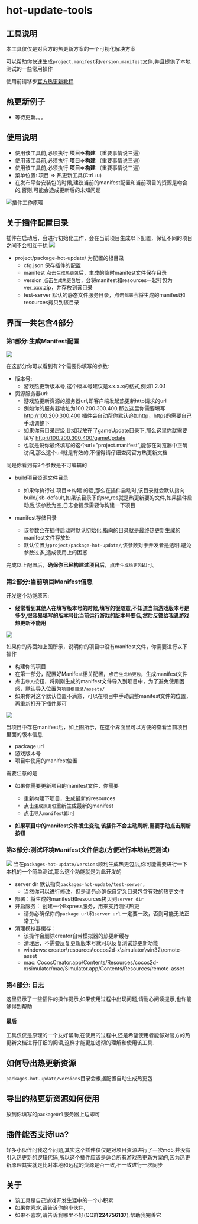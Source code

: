 # hot-update-tools
## 工具说明
本工具仅仅是对官方的热更新方案的一个可视化解决方案

可以帮助你快速生成`project.manifest`和`version.manifest`文件,并且提供了本地测试的一些常用操作

使用前请移步[官方热更新教程](https://github.com/cocos-creator/tutorial-hot-update)

## 热更新例子
- 等待更新。。。

## 使用说明
- 使用该工具前,必须执行 **项目=>构建** （重要事情说三遍）
- 使用该工具前,必须执行 **项目=>构建** （重要事情说三遍）
- 使用该工具前,必须执行 **项目=>构建** （重要事情说三遍）
- 菜单位置: 项目 => 热更新工具(Ctrl+u)
- 在发布平台安装包的时候,建议当前的manifest配置和当前项目的资源是吻合的,否则,可能会造成更新后的未知问题

![插件工作原理](../../assets/hot-update/desc/热更新工作原理.png)


## 关于插件配置目录

插件在启动后，会进行初始化工作，会在当前项目生成以下配置，保证不同的项目之间不会相互干扰
 ![](variable/bca2f968.png)
 -  project/package-hot-update/ 为配置的根目录
     - cfg.json 保存插件的配置
     - manifest 点击`生成热更包`后，生成的临时manifest文件保存目录
     - version 点击`生成热更包`后，会将manifest和resources一起打包为ver_xxx.zip，并存放到该目录
     - test-server 默认的静态文件服务目录，点击`部署`会将生成的manifest和resources拷贝到该目录
          
 
## 界面一共包含4部分
### 第1部分:生成Manifest配置

![](variable/96737ab0.png)

在这部分你可以看到有2个需要你填写的参数:
- 版本号:
    - 游戏热更新版本号,这个版本号建议是x.x.x.x的格式,例如1.2.0.1
- 资源服务器url:  
    - 游戏热更新资源的服务器url,即客户端发起热更新http请求的url
    - 例如你的服务器地址为100.200.300.400,那么这里你需要填写 http://100.200.300.400 插件会自动帮你默认追加http，https的需要自己手动调整下
    - 如果你有目录层级,比如我放在了gameUpdate目录下,那么这里你就需要填写 http://100.200.300.400/gameUpdate
    - 也就是说你最终填写的这个url+"project.manifest",能够在浏览器中正确访问,那么这个url就是有效的,不懂得请仔细查阅官方热更新文档

同是你看到有2个参数是不可编辑的
- build项目资源文件目录
     - 如果你执行过 项目=>构建 的话,那么在插件启动时,该目录就会默认指向build/jsb-default,如果该目录下的src,res就是热更新要的文件,如果插件启动后,该参数为空,日志会提示需要你构建一下项目

- manifest存储目录
    - 该参数会在插件启动时默认初始化,指向的目录就是最终热更新生成的manifest文件存放处
    - 默认位置为`project/package-hot-update/`,该参数对于开发者是透明,避免参数过多,造成使用上的困惑

完成以上配置后，**确保你已经构建过项目后**，点击`生成热更包`即可。


### 第2部分:当前项目Manifest信息

开发这个功能原因:
- **经常看到其他人在填写版本号的时候,填写的很随意,不知道当前游戏版本号是多少,很容易填写的版本号比当前运行游戏的版本号要低,然后反馈给我说游戏热更新不能用**

![](variable/937ae1c8.png)

如果你的界面如上图所示，说明你的项目中没有manifest文件，你需要进行以下操作
- 构建你的项目
- 在第一部分，配置好Manifest相关配置，点击`生成热更包`，生成manifest文件
- 点击`导入`按钮，将刚刚生成的manifest文件导入到项目中，为了避免使用困惑，默认导入位置为`项目根目录/assets/`
- 如果你对这个默认位置不满意，可以在项目中手动调整manifest文件的位置，再重新打开下插件即可

![](variable/276e382c.png)

当项目中存在manifest后，如上图所示，在这个界面里可以方便的查看当前项目里面的版本信息
- package url
- 游戏版本号
- 项目中使用的manifest位置

需要注意的是
- 如果你需要更新项目的manifest文件，你需要
    - 重新构建下项目，生成最新的resources
    - 点击`生成热更包`重新生成最新的manifest
    - 点击`导入manifest`即可
    
- **如果项目中的manifest文件发生变动,该插件不会主动刷新,需要手动点击刷新按钮**

### 第3部分:测试环境Manifest文件信息(方便进行本地热更测试)
![](variable/ce6c9968.png)
当在`packages-hot-update/versions`顺利生成热更包后,你可能需要进行一下本机的一个简单测试,那么这个功能就是为此开发的
- server dir 默认指向`packages-hot-update/test-server`，
    - 当然你可以进行修改，但是请务必确保自定义目录包含有效的热更文件
- 部署：将生成的manifest和resources拷贝到`server dir`
- 开启服务： 创建一个Express服务，用来支持测试热更
    - 请务必确保你的`package url`和`server url` 一定要一致，否则可能无法正常工作
- 清理模拟器缓存： 
    - 该操作会删除creator自带模拟器的热更新缓存
    - 清理后，不需要反复更新版本号就可以反复测试热更新功能
    - windows: creator\resources\cocos2d-x\simulator\win32\remote-asset
    - mac: CocosCreator.app/Contents/Resources/cocos2d-x/simulator/mac/Simulator.app/Contents/Resources/remote-asset
 

### 第4部分: 日志
这里显示了一些插件的操作提示,如果使用过程中出现问题,请耐心阅读提示,也许能够得到帮助
#### 最后
工具仅仅是原理的一个友好帮助,在使用的过程中,还是希望使用者能够对官方的热更新文档进行仔细的阅读,这样才能更加透彻的理解和使用该工具.


## 如何导出热更新资源
`packages-hot-update/versions`目录会根据配置自动生成热更包

## 导出的热更新资源如何使用
放到你填写的`packageUrl`服务器上边即可

## 插件能否支持lua?
好多小伙伴问我这个问题,其实这个插件仅仅是对项目资源进行了一次md5,并没有引入热更新的逻辑代码,所以这个插件应该是适合所有游戏热更新方案的,因为热更新原理其实就是比对本地和远程的资源是否一致,不一致进行一次同步

## 关于
- 该工具是自己游戏开发生涯中的一个小积累
- 如果你喜欢,请告诉你的小伙伴,
- 如果不喜欢,请告诉我哪里不好(QQ群**224756137**),帮助我完善它

 
 
